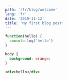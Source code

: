 ```yaml
---
path: '/fr/blog/welcome'
lang: 'fr'
date: '2019-11-12'
title: 'My first blog post'
---
```


```javascript
function(hello) {
  console.log('hello')
}
```

```css
body {
  background: orange;
}
```

```html
<div>hello</div>
```
